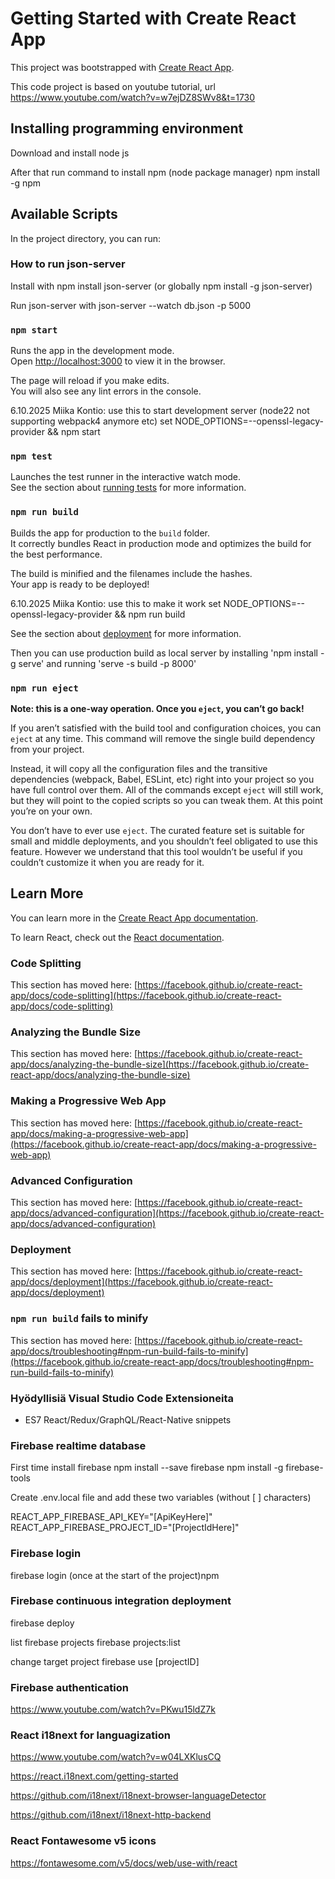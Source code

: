 # Getting Started with Create React App

This project was bootstrapped with [Create React App](https://github.com/facebook/create-react-app).

This code project is based on youtube tutorial, url https://www.youtube.com/watch?v=w7ejDZ8SWv8&t=1730

## Installing programming environment
Download and install node js

After that run command to install npm (node package manager)
npm install -g npm

## Available Scripts

In the project directory, you can run:

### How to run json-server
Install with 
npm install json-server (or globally npm install -g json-server)

Run json-server with
json-server --watch db.json -p 5000

### `npm start`

Runs the app in the development mode.\
Open [http://localhost:3000](http://localhost:3000) to view it in the browser.

The page will reload if you make edits.\
You will also see any lint errors in the console.

6.10.2025 Miika Kontio: use this to start development server (node22 not supporting webpack4 anymore etc)
set NODE_OPTIONS=--openssl-legacy-provider && npm start

### `npm test`

Launches the test runner in the interactive watch mode.\
See the section about [running tests](https://facebook.github.io/create-react-app/docs/running-tests) for more information.

### `npm run build`

Builds the app for production to the `build` folder.\
It correctly bundles React in production mode and optimizes the build for the best performance.

The build is minified and the filenames include the hashes.\
Your app is ready to be deployed!

6.10.2025 Miika Kontio: use this to make it work
set NODE_OPTIONS=--openssl-legacy-provider && npm run build

See the section about [deployment](https://facebook.github.io/create-react-app/docs/deployment) for more information.

Then you can use production build as local server by installing
'npm install -g serve'
and running
'serve -s build -p 8000'

### `npm run eject`

**Note: this is a one-way operation. Once you `eject`, you can’t go back!**

If you aren’t satisfied with the build tool and configuration choices, you can `eject` at any time. This command will remove the single build dependency from your project.

Instead, it will copy all the configuration files and the transitive dependencies (webpack, Babel, ESLint, etc) right into your project so you have full control over them. All of the commands except `eject` will still work, but they will point to the copied scripts so you can tweak them. At this point you’re on your own.

You don’t have to ever use `eject`. The curated feature set is suitable for small and middle deployments, and you shouldn’t feel obligated to use this feature. However we understand that this tool wouldn’t be useful if you couldn’t customize it when you are ready for it.

## Learn More

You can learn more in the [Create React App documentation](https://facebook.github.io/create-react-app/docs/getting-started).

To learn React, check out the [React documentation](https://reactjs.org/).

### Code Splitting

This section has moved here: [https://facebook.github.io/create-react-app/docs/code-splitting](https://facebook.github.io/create-react-app/docs/code-splitting)

### Analyzing the Bundle Size

This section has moved here: [https://facebook.github.io/create-react-app/docs/analyzing-the-bundle-size](https://facebook.github.io/create-react-app/docs/analyzing-the-bundle-size)

### Making a Progressive Web App

This section has moved here: [https://facebook.github.io/create-react-app/docs/making-a-progressive-web-app](https://facebook.github.io/create-react-app/docs/making-a-progressive-web-app)

### Advanced Configuration

This section has moved here: [https://facebook.github.io/create-react-app/docs/advanced-configuration](https://facebook.github.io/create-react-app/docs/advanced-configuration)

### Deployment

This section has moved here: [https://facebook.github.io/create-react-app/docs/deployment](https://facebook.github.io/create-react-app/docs/deployment)

### `npm run build` fails to minify

This section has moved here: [https://facebook.github.io/create-react-app/docs/troubleshooting#npm-run-build-fails-to-minify](https://facebook.github.io/create-react-app/docs/troubleshooting#npm-run-build-fails-to-minify)

### Hyödyllisiä Visual Studio Code Extensioneita 
- ES7 React/Redux/GraphQL/React-Native snippets

### Firebase realtime database
First time install firebase
npm install --save firebase
npm install -g firebase-tools

Create .env.local file and add these two variables (without [ ] characters)

REACT_APP_FIREBASE_API_KEY="[ApiKeyHere]"
REACT_APP_FIREBASE_PROJECT_ID="[ProjectIdHere]"

### Firebase login
firebase login (once at the start of the project)npm

### Firebase continuous integration deployment
firebase deploy

list firebase projects
firebase projects:list

change target project 
firebase use [projectID]

### Firebase authentication
https://www.youtube.com/watch?v=PKwu15ldZ7k 

### React i18next for languagization
https://www.youtube.com/watch?v=w04LXKlusCQ

https://react.i18next.com/getting-started

https://github.com/i18next/i18next-browser-languageDetector

https://github.com/i18next/i18next-http-backend

### React Fontawesome v5 icons
https://fontawesome.com/v5/docs/web/use-with/react
